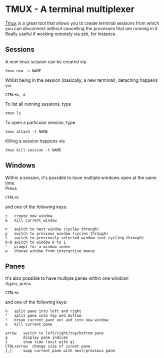 # TMUX - A terminal multiplexer

[Tmux](https://tmux.github.io/) is a great tool that allows you to create terminal sessions from which you can disconnect without cancelling the processes that are running in it. Really useful if working remotely via ssh, for instance.  

## Sessions
A new tmux session can be created via 

    tmux new -s NAME   


Whilst being in the session (basically, a new terminal), detaching happens via

    CTRL+b, d  

To list all running sessions, type 

    tmux ls  

To open a particular session, type 

    tmux attach -t NAME  

Killing a session happens via 

    tmux kill-session -t NAME  


## Windows
Within a session, it's possible to have multiple windows open at the same time.  
Press 

    CTRL+b 

and one of the following keys:

    c	create new window  
    &	kill current window  
      
    n	switch to next window (cycles through)  
    p	switch to previous window (cycles through)  
    l	switch to previously selected window (not cycling through)  
    0-9 switch to window 0 to 1  
    '	prompt for a window index 
    w	choose window from interactive menue


## Panes
It's also possible to have multiple panes within one window!  
Again, press 

    CTRL+b  

and one of the following keys:

    %	split pane into left and right  
    "	split pane into top and bottom 
    !   break current pane out and into new window  
    x	kill current pane  
       
    arrow	switch to left/right/top/bottom pane  
    q 		display pane indices
    t		show time (exit with q)  
    CTRL+arrow  change size of curent pane  
    {,}		swap current pane with next/previous pane
    
    
   
